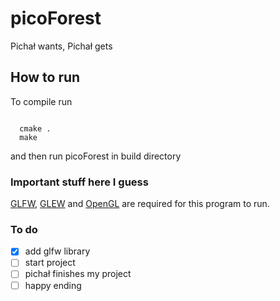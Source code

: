 # picoForest

Pichał wants, Pichał gets

## How to run

To compile run

```shell

  cmake .
  make

```

and then run picoForest in build directory

### Important stuff here I guess

[GLFW](https://www.glfw.org/), [GLEW](https://glew.sourceforge.net/) and [OpenGL](https://www.opengl.org/) are required for this program to run.

### To do

- [x] add glfw library
- [ ] start project
- [ ] pichał finishes my project
- [ ] happy ending
